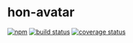 # hon-avatar
[![npm][npm-img]][npm-url]
[![build status][build-img]][build-url]
[![coverage status][coverage-img]][coverage-url]

[npm-img]: https://img.shields.io/npm/v/hon-avatar.svg?maxAge=3600
[npm-url]: https://www.npmjs.com/package/hon-avatar
[build-img]: https://img.shields.io/travis/scttcper/hon-avatar.svg
[build-url]: https://travis-ci.org/scttcper/hon-avatar
[coverage-img]: https://codecov.io/gh/scttcper/hon-avatar/branch/master/graph/badge.svg
[coverage-url]: https://codecov.io/gh/scttcper/hon-avatar  
